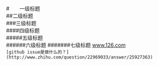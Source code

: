 
#　　一级标题  
##二级标题  
###三级标题  
####四级标题  
#####五级标题  
######六级标题
#######七级标题
www.126.com<br>
`[github issue是做什么的？](http://www.zhihu.com/question/22969033/answer/25927363)`<br>
